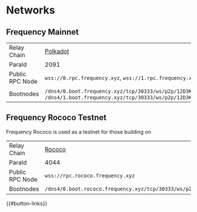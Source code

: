 # Networks

## Frequency Mainnet

|  |  |
| --- | --- |
| Relay Chain     | [Polkadot](https://wiki.polkadot.network/) |
| ParaId          | 2091 |
| Public RPC Node | `wss://0.rpc.frequency.xyz`, `wss://1.rpc.frequency.xyz` |
| Bootnodes       | `/dns4/0.boot.frequency.xyz/tcp/30333/ws/p2p/12D3KooWBd4aEArNvXECtt2JHQACBdFmeafpyfre3q81iM1xCcpP`, `/dns4/1.boot.frequency.xyz/tcp/30333/ws/p2p/12D3KooWCW8d7Yz2d3Jcb49rWcNppRNEs1K2NZitCpPtrHSQb6dw` |

## Frequency Rococo Testnet

Frequency Rococo is used as a testnet for those building on

|  |  |
| --- | --- |
| Relay Chain     | [Rococo](https://wiki.polkadot.network/docs/build-pdk#rococo-testnet) |
| ParaId          | 4044 |
| Public RPC Node | `wss://rpc.rococo.frequency.xyz` |
| Bootnodes       | `/dns4/0.boot.rococo.frequency.xyz/tcp/30333/ws/p2p/12D3KooWArmKDbY8Y6XXHGodosWAjRWWxSw5YxWEjSZTBNjJXVSC` |


{{#button-links}}
